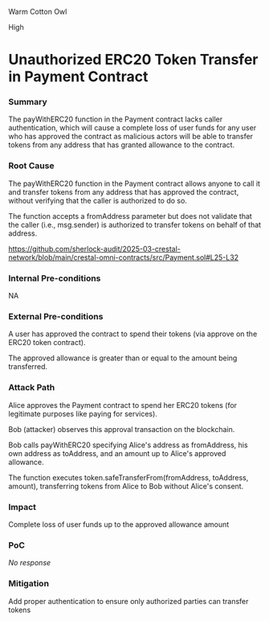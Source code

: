 Warm Cotton Owl

High

# Unauthorized ERC20 Token Transfer in Payment Contract

### Summary

The payWithERC20 function in the Payment contract lacks caller authentication, which will cause a complete loss of user funds for any user who has approved the contract as malicious actors will be able to transfer tokens from any address that has granted allowance to the contract.

### Root Cause

The payWithERC20 function in the Payment contract allows anyone to call it and transfer tokens from any address that has approved the contract, without verifying that the caller is authorized to do so. 

The function accepts a fromAddress parameter but does not validate that the caller (i.e., msg.sender) is authorized to transfer tokens on behalf of that address.

https://github.com/sherlock-audit/2025-03-crestal-network/blob/main/crestal-omni-contracts/src/Payment.sol#L25-L32

### Internal Pre-conditions

NA

### External Pre-conditions

A user has approved the contract to spend their tokens (via approve on the ERC20 token contract).

The approved allowance is greater than or equal to the amount being transferred.

### Attack Path

Alice approves the Payment contract to spend her ERC20 tokens (for legitimate purposes like paying for services).

Bob (attacker) observes this approval transaction on the blockchain.

Bob calls payWithERC20 specifying Alice's address as fromAddress, his own address as toAddress, and an amount up to Alice's approved allowance.

The function executes token.safeTransferFrom(fromAddress, toAddress, amount), transferring tokens from Alice to Bob without Alice's consent.

### Impact

Complete loss of user funds up to the approved allowance amount

### PoC

_No response_

### Mitigation

Add proper authentication to ensure only authorized parties can transfer tokens